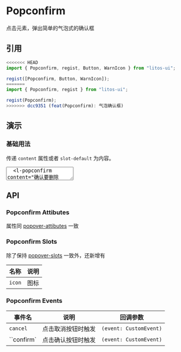# Popconfirm

点击元素，弹出简单的气泡式的确认框

## 引用

```js
<<<<<<< HEAD
import { Popconfirm, regist, Button, WarnIcon } from "litos-ui";

regist([Popconfirm, Button, WarnIcon]);
=======
import { Popconfirm, regist } from "litos-ui";

regist(Popconfirm);
>>>>>>> dcc9351 (feat(Popconfirm): 气泡确认框)
```

## 演示

### 基础用法

传递 `content` 属性或者 `slot-default` 为内容。

<ClientOnly>
<l-code-preview>
<textarea lang="html">
  <l-popconfirm content="确认要删除吗？">
    <l-button slot="trigger">提示</l-button>
  </l-popconfirm>
</textarea>
</l-code-preview>
</ClientOnly>

## API

### Popconfirm Attibutes

属性同 [popover-attibutes](/components/popover#popover-attibutes) 一致

### Popconfirm Slots

除了保持 [popover-slots](/components/popover#popover-slots) 一致外，还新增有

<!-- prettier-ignore -->
| 名称 | 说明 |
| --- | --- |
| `icon` | 图标 |

### Popconfirm Events

<!-- prettier-ignore -->
| 事件名 | 说明 | 回调参数 |
| --- | --- | --- |
| `cancel` | 点击取消按钮时触发 | `(event: CustomEvent)` |
| ``confirm` | 点击确认按钮时触发 | `(event: CustomEvent)` |
